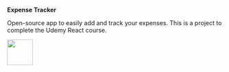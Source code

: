 **Expense Tracker**

Open-source app to easily add and track your expenses. This is a project to complete the Udemy React course.

<img src="[http://url/image.png](https://upload.wikimedia.org/wikipedia/commons/thumb/a/a7/React-icon.svg/1200px-React-icon.svg.png)https://upload.wikimedia.org/wikipedia/commons/thumb/a/a7/React-icon.svg/1200px-React-icon.svg.png" style=" width:60px ; height:60px "  >
